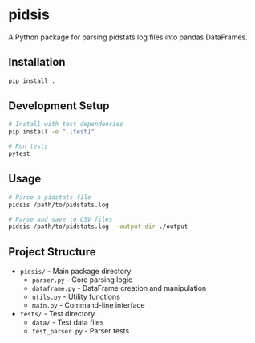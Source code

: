 # pidsis

A Python package for parsing pidstats log files into pandas DataFrames.

## Installation

```bash
pip install .
```

## Development Setup

```bash
# Install with test dependencies
pip install -e ".[test]"

# Run tests
pytest
```

## Usage

```bash
# Parse a pidstats file
pidsis /path/to/pidstats.log

# Parse and save to CSV files
pidsis /path/to/pidstats.log --output-dir ./output
```

## Project Structure

- `pidsis/` - Main package directory
  - `parser.py` - Core parsing logic
  - `dataframe.py` - DataFrame creation and manipulation
  - `utils.py` - Utility functions
  - `main.py` - Command-line interface
- `tests/` - Test directory
  - `data/` - Test data files
  - `test_parser.py` - Parser tests